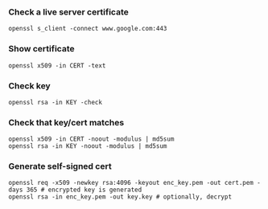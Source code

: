 ### Check a live server certificate

    openssl s_client -connect www.google.com:443

### Show certificate

    openssl x509 -in CERT -text

### Check key

    openssl rsa -in KEY -check

### Check that key/cert matches

    openssl x509 -in CERT -noout -modulus | md5sum
    openssl rsa -in KEY -noout -modulus | md5sum

### Generate self-signed cert

    openssl req -x509 -newkey rsa:4096 -keyout enc_key.pem -out cert.pem -days 365 # encrypted key is generated
    openssl rsa -in enc_key.pem -out key.key # optionally, decrypt

